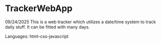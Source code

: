 # TrackerWebApp
09/24/2025
This is a web tracker which utilizes a date/time system to track daily stuff. It can be fitted with many days. 

Languages: html-css-javascript